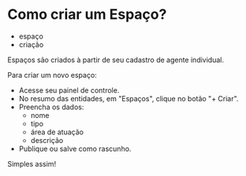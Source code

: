 # Como criar um Espaço?

- espaço
- criação

Espaços são criados à partir de seu cadastro de agente individual.

Para criar um novo espaço:

* Acesse seu painel de controle.
* No resumo das entidades, em "Espaços", clique no botão "+ Criar".
* Preencha os dados: 
    * nome
    * tipo
    * área de atuação
    * descrição
* Publique ou salve como rascunho.

Simples assim!